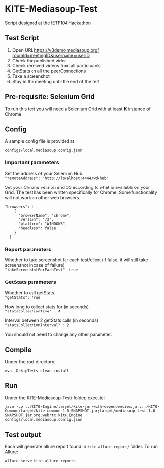 #  KITE-Mediasoup-Test


Script designed at the IETF104 Hackathon

## Test Script


1.	Open URL https://v3demo.mediasoup.org?roomId=meetingID&username=userID
2.	Check the published video
3.	Check received videos from all participants
4.	GetStats on all the peerConnections
5.	Take a screenshot
6.	Stay in the meeting until the end of the test


## Pre-requisite: Selenium Grid

To run this test you will need a Selenium Grid with at least **K** instance of Chrome.

## Config
 
 A sample config file is provided at  
 
 `configs/local.mediasoup.config.json`  

### Important parameters 

Set the address of your Selenium Hub:  
  `"remoteAddress": "http://localhost:4444/wd/hub"`  
  
Set your Chrome version and OS according to what is available on your Grid. The test has been written specifically for Chrome. Some functionality will not work on other web browsers.
```
"browsers": [
    {
      "browserName": "chrome",
      "version": "72",
      "platform": "WINDOWS",
      "headless": false
    }
  ]
```


### Report parameters

Whether to take screenshot for each test/client (if false, it will still take screenshot in case of failure)     
`"takeScreenshotForEachTest": true`  


### GetStats parameters

Whether to call getStats  
`"getStats": true`  

How long to collect stats for (in seconds)  
`"statsCollectionTime" : 4`  

Interval between 2 getStats calls (in seconds)  
`"statsCollectionInterval" : 2`



You should not need to change any other parameter.


## Compile

Under the root directory:  
``` 
mvn -DskipTests clean install 
``` 

## Run

Under the KITE-Mediasoup-Test/ folder, execute:  
```
java -cp ../KITE-Engine/target/kite-jar-with-dependencies.jar;../KITE-Common/target/kite-common-1.0-SNAPSHOT.jar;target/mediasoup-test-1.0-SNAPSHOT.jar org.webrtc.kite.Engine configs/local.mediasoup.config.json
```


## Test output

Each will generate allure report found in `kite-allure-report/` folder.
To run Allure:
```
allure serve kite-allure-reports
```





